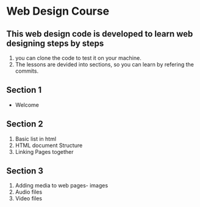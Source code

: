 # Web Design Course

## This web design code is developed to learn web designing steps by steps

1. you can clone the code to test it on your machine.
2. The lessons are devided into sections, so you can learn by refering the commits.

## Section 1 
- Welcome

## Section 2

1. Basic list in html
2. HTML document Structure
3. Linking Pages together

## Section 3
 1. Adding media to web pages- images
 2. Audio files
 3. Video files
